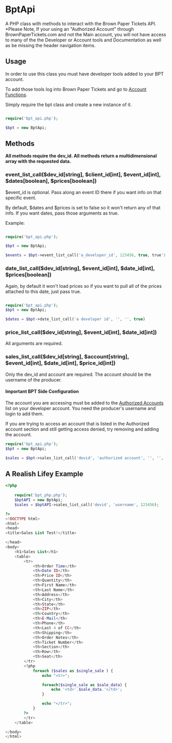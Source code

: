 BptApi
========

A PHP class with methods to interact with the Brown Paper Tickets API.
*Please Note, If your using an "Authorized Account" through BrownPaperTickets.com and not the Main account, you will not have access to many of the the Developer or Account tools and Documentation as well as be missing the header navigation items.

Usage
-----

In order to use this class you must have developer tools added to your
BPT account. 

To add those tools log into Brown Paper Tickets and go to 
[Account Functions](https://www.brownpapertickets.com/user/functions.html).

Simply require the bpt class and create a new instance of it.

```php

require('bpt_api.php');

$bpt = new BptApi;
```

Methods
-------
**All methods require the dev_id. All methods return a multidimensional 
array with the requested data.**

### event_list_call($dev_id[string], $client_id[int], $event_id[int], $dates[boolean], $prices[boolean])

$event_id is optional. Pass along an event ID there if you want info 
on that specific event.

By default, $dates and $prices is set to false so it won't return any of
that info. If you want dates, pass those arguments as true.

Example:

```php

require('bpt_api.php');

$bpt = new BptApi;

$events = $bpt->event_list_call('a_developer_id', 123456, true, true');
```

### date_list_call($dev_id[string], $event_id[int], $date_id[int], $prices[boolean])

Again, by default it won't load prices so if you want to pull all of the
prices attached to this date, just pass true.

```php

require('bpt_api.php');
$bpt = new BptApi;

$dates = $bpt->date_list_call('a developer id', '', '', true)
```

### price_list_call($dev_id[string], $event_id[int], $date_id[int])

All arguments are required.


### sales_list_call($dev_id[string], $account[string], $event_id[int], $date_id[int], $price_id[int])

Only the dev_id and account are required. The account should be the
username of the producer.

#### Important BPT Side Configuration
The account you are accessing must be added to the [Authorized
Accounts](https://www.brownpapertickets.com/developer/accounts.html) 
list on your developer account. You need the producer's username and 
login to add them. 

If you are trying to access an account that is listed in the
Authorized account section and still getting access denied,
try removing and adding the account.

```php
require('bpt_api.php');
$bpt = new BptApi;

$sales = $bpt->sales_list_call('devid', 'authorized account', '', '', '');

```

A Realish Lifey Example
-----------------------

```php
<?php 
    
    require('bpt_php.php');
    $bptAPI = new BptApi;
    $sales = $bptAPI->sales_list_call('devid', 'username', 123456);

?>
<!DOCTYPE html>
<html>
<head>
<title>Sales List Test!</title>

</head>
<body>
    <h1>Sales List</h1>
    <table>
        <tr>
            <th>Order Time</th>
            <th>Date ID</th>
            <th>Price ID</th>
            <th>Quantity</th>
            <th>First Name</th>
            <th>Last Name</th>
            <th>Address</th>
            <th>City</th>
            <th>State</th>
            <th>ZIP</th>
            <th>Country</th>
            <th>E-Mail</th>
            <th>Phone</th>
            <th>Last 4 of CC</th>
            <th>Shipping</th>
            <th>Order Notes</th>
            <th>Ticket Number</th>
            <th>Section</th>
            <th>Row</th>
            <th>Seat</th> 
        </tr>
        <?php 
            foreach ($sales as $single_sale ) {
                echo "<tr>";

                foreach($single_sale as $sale_data) {
                    echo '<td>'.$sale_data.'</td>';
                }

                echo "</tr>";
            }
        ?>
        </tr>
    </table>

</body>
</html>
```